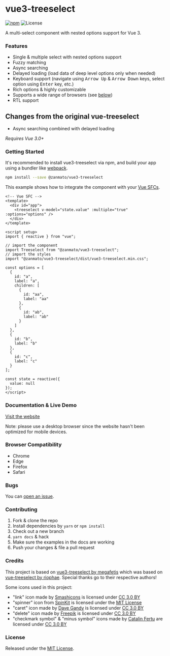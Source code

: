 # vue3-treeselect

[![npm](https://badgen.now.sh/npm/v/@zanmato/vue3-treeselect)](https://www.npmjs.com/package/@zanmato/vue3-treeselect) ![License](https://badgen.net/github/license/zanmato/vue3-treeselect)

A multi-select component with nested options support for Vue 3.

### Features

- Single & multiple select with nested options support
- Fuzzy matching
- Async searching
- Delayed loading (load data of deep level options only when needed)
- Keyboard support (navigate using <kbd>Arrow Up</kbd> & <kbd>Arrow Down</kbd> keys, select option using <kbd>Enter</kbd> key, etc.)
- Rich options & highly customizable
- Supports a wide range of browsers (see [below](#browser-compatibility))
- RTL support

## Changes from the original vue-treeselect

- Async searching combined with delayed loading

_Requires Vue 3.0+_

### Getting Started

It's recommended to install vue3-treeselect via npm, and build your app using a bundler like [webpack](https://webpack.js.org/).

```bash
npm install --save @zanmato/vue3-treeselect
```

This example shows how to integrate the component with your [Vue SFCs](https://vuejs.org/guide/scaling-up/sfc.html).

```vue
<!-- Vue SFC -->
<template>
  <div id="app">
    <treeselect v-model="state.value" :multiple="true" :options="options" />
  </div>
</template>

<script setup>
import { reactive } from "vue";

// import the component
import Treeselect from "@zanmato/vue3-treeselect";
// import the styles
import "@zanmato/vue3-treeselect/dist/vue3-treeselect.min.css";

const options = [
  {
    id: "a",
    label: "a",
    children: [
      {
        id: "aa",
        label: "aa"
      },
      {
        id: "ab",
        label: "ab"
      }
    ]
  },
  {
    id: "b",
    label: "b"
  },
  {
    id: "c",
    label: "c"
  }
];

const state = reactive({
  value: null
});
</script>
```

### Documentation & Live Demo

[Visit the website](https://zanmato.github.io/vue3-treeselect/)

Note: please use a desktop browser since the website hasn't been optimized for mobile devices.

### Browser Compatibility

- Chrome
- Edge
- Firefox
- Safari

### Bugs

You can [open an issue](https://github.com/zanmato/vue3-treeselect/issues/new).

### Contributing

1. Fork & clone the repo
2. Install dependencies by `yarn` or `npm install`
3. Check out a new branch
4. `yarn docs` & hack
5. Make sure the examples in the docs are working
6. Push your changes & file a pull request

### Credits

This project is based on [vue3-treeselect by megafetis](https://github.com/megafetis/vue3-treeselect) which was based on [vue-treeselect by riophae](https://github.com/riophae/vue-treeselect).
Special thanks go to their respective authors!

Some icons used in this project:

- "link" icon made by [Smashicons](https://www.flaticon.com/authors/smashicons) is licensed under [CC 3.0 BY](https://creativecommons.org/licenses/by/3.0/)
- "spinner" icon from [SpinKit](https://github.com/tobiasahlin/SpinKit) is licensed under the [MIT License](https://github.com/tobiasahlin/SpinKit/blob/master/LICENSE)
- "caret" icon made by [Dave Gandy](https://www.flaticon.com/authors/dave-gandy) is licensed under [CC 3.0 BY](https://creativecommons.org/licenses/by/3.0/)
- "delete" icon made by [Freepik](https://www.flaticon.com/authors/freepik) is licensed under [CC 3.0 BY](https://creativecommons.org/licenses/by/3.0/)
- "checkmark symbol" & "minus symbol" icons made by [Catalin Fertu](https://www.flaticon.com/authors/catalin-fertu) are licensed under [CC 3.0 BY](https://creativecommons.org/licenses/by/3.0/)

### License

Released under the [MIT License](https://github.com/zanmato/vue3-treeselect/blob/master/LICENSE).
